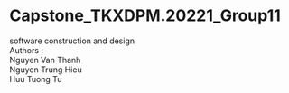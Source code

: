# Capstone_TKXDPM.20221_Group11
software construction and design </br>
Authors :</br>
Nguyen Van Thanh  </br>
Nguyen Trung Hieu </br>
Huu Tuong Tu
</br>
